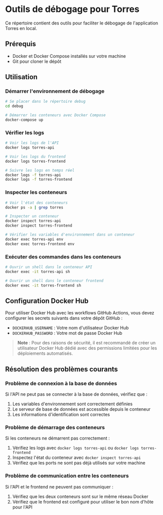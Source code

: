 # Outils de débogage pour Torres

Ce répertoire contient des outils pour faciliter le débogage de l'application Torres en local.

## Prérequis

- Docker et Docker Compose installés sur votre machine
- Git pour cloner le dépôt

## Utilisation

### Démarrer l'environnement de débogage

```bash
# Se placer dans le répertoire debug
cd debug

# Démarrer les conteneurs avec Docker Compose
docker-compose up
```

### Vérifier les logs

```bash
# Voir les logs de l'API
docker logs torres-api

# Voir les logs du frontend
docker logs torres-frontend

# Suivre les logs en temps réel
docker logs -f torres-api
docker logs -f torres-frontend
```

### Inspecter les conteneurs

```bash
# Voir l'état des conteneurs
docker ps -a | grep torres

# Inspecter un conteneur
docker inspect torres-api
docker inspect torres-frontend

# Vérifier les variables d'environnement dans un conteneur
docker exec torres-api env
docker exec torres-frontend env
```

### Exécuter des commandes dans les conteneurs

```bash
# Ouvrir un shell dans le conteneur API
docker exec -it torres-api sh

# Ouvrir un shell dans le conteneur frontend
docker exec -it torres-frontend sh
```

## Configuration Docker Hub

Pour utiliser Docker Hub avec les workflows GitHub Actions, vous devez configurer les secrets suivants dans votre dépôt GitHub :

- `DOCKERHUB_USERNAME` : Votre nom d'utilisateur Docker Hub
- `DOCKERHUB_PASSWORD` : Votre mot de passe Docker Hub

> **Note** : Pour des raisons de sécurité, il est recommandé de créer un utilisateur Docker Hub dédié avec des permissions limitées pour les déploiements automatisés.

## Résolution des problèmes courants

### Problème de connexion à la base de données

Si l'API ne peut pas se connecter à la base de données, vérifiez que :

1. Les variables d'environnement sont correctement définies
2. Le serveur de base de données est accessible depuis le conteneur
3. Les informations d'identification sont correctes

### Problème de démarrage des conteneurs

Si les conteneurs ne démarrent pas correctement :

1. Vérifiez les logs avec `docker logs torres-api` ou `docker logs torres-frontend`
2. Inspectez l'état du conteneur avec `docker inspect torres-api`
3. Vérifiez que les ports ne sont pas déjà utilisés sur votre machine

### Problème de communication entre les conteneurs

Si l'API et le frontend ne peuvent pas communiquer :

1. Vérifiez que les deux conteneurs sont sur le même réseau Docker
2. Vérifiez que le frontend est configuré pour utiliser le bon nom d'hôte pour l'API 